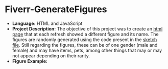 # Fiverr-GenerateFigures

* **Language:** HTML and JavaScript
* **Project Description:** The objective of this project was to create an [html page](/index.html) that at each refresh showed a different figure and its name. The figures are randomly generated using the code present in the [sketch file](/sketch.js). Still regarding the figures, these can be of one gender (male and female) and may have items, pets, among other things that may or may not appear depending on their rarity.
* **Figure Example:**
